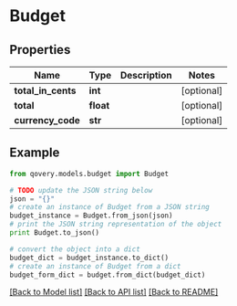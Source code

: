 # Budget


## Properties
Name | Type | Description | Notes
------------ | ------------- | ------------- | -------------
**total_in_cents** | **int** |  | [optional] 
**total** | **float** |  | [optional] 
**currency_code** | **str** |  | [optional] 

## Example

```python
from qovery.models.budget import Budget

# TODO update the JSON string below
json = "{}"
# create an instance of Budget from a JSON string
budget_instance = Budget.from_json(json)
# print the JSON string representation of the object
print Budget.to_json()

# convert the object into a dict
budget_dict = budget_instance.to_dict()
# create an instance of Budget from a dict
budget_form_dict = budget.from_dict(budget_dict)
```
[[Back to Model list]](../README.md#documentation-for-models) [[Back to API list]](../README.md#documentation-for-api-endpoints) [[Back to README]](../README.md)


